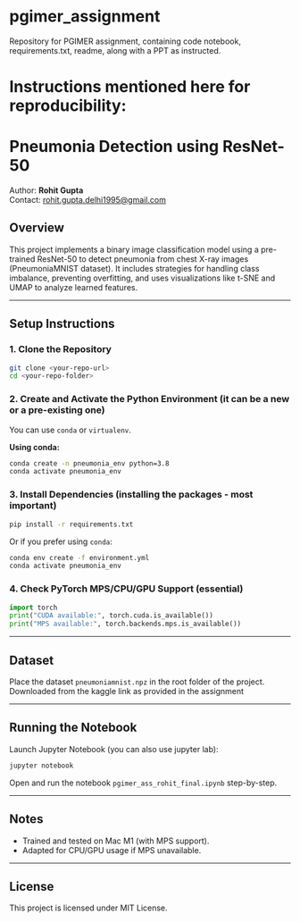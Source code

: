 # pgimer_assignment
Repository for PGIMER assignment, containing code notebook, requirements.txt, readme, along with a PPT as instructed.

# Instructions mentioned here for reproducibility: 

# Pneumonia Detection using ResNet-50

Author: **Rohit Gupta**  
Contact: rohit.gupta.delhi1995@gmail.com

## Overview

This project implements a binary image classification model using a pre-trained ResNet-50 to detect pneumonia from chest X-ray images (PneumoniaMNIST dataset). It includes strategies for handling class imbalance, preventing overfitting, and uses visualizations like t-SNE and UMAP to analyze learned features.

---

## Setup Instructions

### 1. Clone the Repository
```bash
git clone <your-repo-url>
cd <your-repo-folder>
```

### 2. Create and Activate the Python Environment (it can be a new or a pre-existing one)

You can use `conda` or `virtualenv`.

**Using conda:**
```bash
conda create -n pneumonia_env python=3.8
conda activate pneumonia_env
```

### 3. Install Dependencies (installing the packages - most important)

```bash
pip install -r requirements.txt
```

Or if you prefer using `conda`:
```bash
conda env create -f environment.yml
conda activate pneumonia_env
```

### 4. Check PyTorch MPS/CPU/GPU Support (essential)

```python
import torch
print("CUDA available:", torch.cuda.is_available())
print("MPS available:", torch.backends.mps.is_available())
```

---

## Dataset

Place the dataset `pneumoniamnist.npz` in the root folder of the project. Downloaded from the kaggle link as provided in the assignment

---

## Running the Notebook

Launch Jupyter Notebook (you can also use jupyter lab):
```bash
jupyter notebook
```
Open and run the notebook `pgimer_ass_rohit_final.ipynb` step-by-step.

---
## Notes

- Trained and tested on Mac M1 (with MPS support).
- Adapted for CPU/GPU usage if MPS unavailable.

---

## License

This project is licensed under MIT License.
